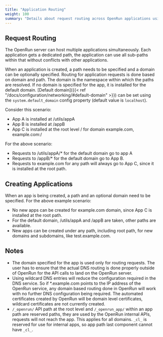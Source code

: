```yaml
---
title: "Application Routing"
weight: 100
summary: "Details about request routing across OpenRun applications using path and domain"
---
```


## Request Routing

The OpenRun server can host multiple applications simultaneously. Each application gets a dedicated path, the application can use all sub-paths within that without conflicts with other applications.

When an application is created, a path needs to be specified and a domain can be optionally specified. Routing for application requests is done based on domain and path. The domain is the namespace within which the paths are resolved. If no domain is specified for the app, it is installed for the default domain. [Default domain]({{< ref "/docs/configuration/networking/#default-domain" >}}) can be set using the `system.default_domain` config property (default value is `localhost`).

Consider this scenario:

- App A is installed at /utils/appA
- App B is installed at /appB
- App C is installed at the root level / for domain example.com, example.com:/

For the above scenario:

- Requests to /utils/appA/\* for the default domain go to app A
- Requests to /appB/\* for the default domain go to App B.
- Requests to example.com for any path will always go to App C, since it is installed at the root path.

## Creating Applications

When an app is being created, a path and an optional domain need to be specified. For the above example scenario:

- No new apps can be created for example.com domain, since App C is installed at the root path.
- For the default domain, /utils/appA and /appB are taken, other paths are available.
- New apps can be created under any path, including root path, for new domains and subdomains, like test.example.com.

## Notes

- The domain specified for the app is used only for routing requests. The user has to ensure that the actual DNS routing is done properly outside of OpenRun for the API calls to land on the OpenRun server.
- Using wildcard DNS entries will reduce the configuration required in the DNS service. So if \*.example.com points to the IP address of the OpenRun service, any domain based routing done in OpenRun will work with no further DNS configuration being required. The automated certificates created by OpenRun will be domain level certificates, wildcard certificates are not currently created.
- `/_openrun/` API path at the root level and `/_openrun_app/` within an app path are reserved paths, they are used by the OpenRun internal APIs, requests will not reach the app. This applies for all domains. `_cl_` is reserved for use for internal apps, so app path last component cannot have `_cl_`.
